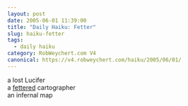 ```yaml
---
layout: post
date: 2005-06-01 11:39:00
title: "Daily Haiku: Fetter"
slug: haiku-fetter
tags:
  - daily haiku
category: RobWeychert.com V4
canonical: https://v4.robweychert.com/haiku/2005/06/01/
---
```


a lost Lucifer  
a [fettered](http://dictionary.reference.com/wordoftheday/archive/2005/06/01.html) cartographer  
an infernal map